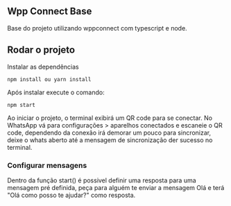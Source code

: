 ## Wpp Connect Base
Base do projeto utilizando wppconnect com typescript e node.

## Rodar o projeto

Instalar as dependências
```
npm install ou yarn install
```
 Após instalar execute o comando:
 ```
 npm start
 ```

Ao iniciar o projeto, o terminal exibirá um QR code para se conectar. No WhatsApp vá para configurações > aparelhos conectados e escaneie o QR code, dependendo da conexão irá demorar um pouco para sincronizar, deixe o whats aberto até a mensagem de sincronização der sucesso no terminal. 

### Configurar mensagens
Dentro da função start() é possivel definir uma resposta para uma mensagem pré definida, peça para alguém te enviar a mensagem Olá e terá "Olá como posso te ajudar?" como resposta.

